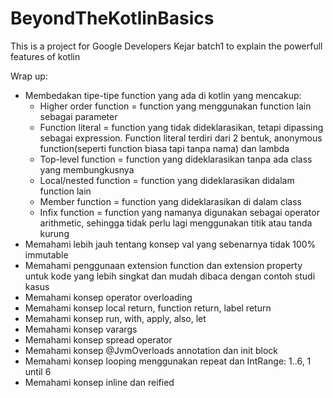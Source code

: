 # BeyondTheKotlinBasics

This is a project for Google Developers Kejar batch1 to explain the powerfull features of kotlin

Wrap up:
* Membedakan tipe-tipe function yang ada di kotlin yang mencakup:
  - Higher order function = function yang menggunakan function lain sebagai parameter
  - Function literal = function yang tidak dideklarasikan, tetapi dipassing sebagai expression. Function literal terdiri dari 2 bentuk, anonymous function(seperti function biasa tapi tanpa nama) dan lambda
  - Top-level function = function yang dideklarasikan tanpa ada class yang membungkusnya
  - Local/nested function = function yang dideklarasikan didalam function lain
  - Member function = function yang dideklarasikan di dalam class
  - Infix function = function yang namanya digunakan sebagai operator arithmetic, sehingga tidak perlu lagi menggunakan titik atau tanda kurung
* Memahami lebih jauh tentang konsep val yang sebenarnya tidak 100% immutable
* Memahami penggunaan extension function dan extension property untuk kode yang lebih singkat dan mudah dibaca dengan contoh studi kasus
* Memahami konsep operator overloading
* Memahami konsep local return, function return, label return
* Memahami konsep run, with, apply, also, let
* Memahami konsep varargs
* Memahami konsep spread operator
* Memahami konsep @JvmOverloads annotation dan init block
* Memahami konsep looping menggunakan repeat dan IntRange: 1..6, 1 until 6
* Memahami konsep inline dan reified
